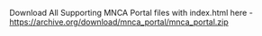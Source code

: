 Download All Supporting MNCA Portal files with index.html here - https://archive.org/download/mnca_portal/mnca_portal.zip
